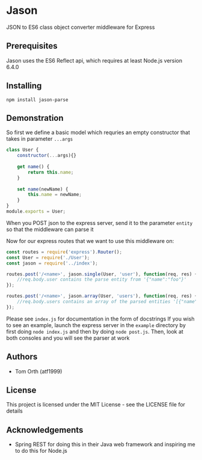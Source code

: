 # Jason

JSON to ES6 class object converter middleware for Express

## Prerequisites

Jason uses the ES6 Reflect api, which requires at least Node.js version 6.4.0

## Installing

```npm install jason-parse```

## Demonstration

So first we define a basic model which requries an empty constructor that takes in parameter ```...args```

```js
class User {
    constructor(...args){}
 
    get name() {
        return this.name;
    }
   
    set name(newName) {
        this.name = newName;
    }
}
module.exports = User;
```
When you POST json to the express server, send it to the parameter ```entity``` so that the middleware can parse it

Now for our express routes that we want to use this middleware on:

```js
const routes = require('express').Router();
const User = require('./User');
const jason = require('../index');

routes.post('/<name>', jason.single(User, 'user'), function(req, res) {
    //req.body.user contains the parse entity from '{"name":"foo"}'
});

routes.post('/<name>', jason.array(User, 'users'), function(req, res) {
    //req.body.users contains an array of the parsed entities '[{"name":"foo"},{"name","bar"}]'
});
```
Please see ```index.js``` for documentation in the form of docstrings
If you wish to see an example, launch the express server in the ```example``` directory by first doing ```node index.js``` and then by doing ```node post.js```. Then, look at both consoles and you will see the parser at work
## Authors
* Tom Orth (atf1999)

## License
This project is licensed under the MIT License - see the LICENSE file for details

## Acknowledgements
* Spring REST for doing this in their Java web framework and inspiring me to do this for Node.js
